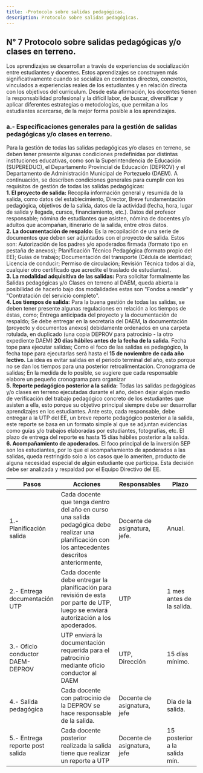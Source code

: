 ```yaml
---
title: -Protocolo sobre salidas pedagógicas.
description: Protocolo sobre salidas pedagógicas. 
---
```

## N° 7 Protocolo sobre salidas pedagógicas y/o clases en terreno. 
Los aprendizajes se desarrollan a través de experiencias de socialización entre estudiantes y docentes. Estos aprendizajes se construyen más significativamente cuando se socializa en contextos directos, concretos, vinculados a experiencias reales de los estudiantes y en relación directa con los objetivos del curriculum. Desde esta afirmación, los docentes tienen la responsabilidad profesional y la difícil labor, de buscar, diversificar y aplicar diferentes estrategias o metodologías, que permitan a los estudiantes acercarse, de la mejor forma posible a los aprendizajes.  
### a.- Especificaciones generales para la gestión de salidas pedagógicas y/o clases en terreno. 
Para la gestión de todas las salidas pedagógicas y/o clases en terreno, se deben tener presente algunas condiciones predefinidas por distintas instituciones educativas, como son la Superintendencia de Educación (SUPEREDUC), el Departamento Provincial de Educación (DEPROV) y el Departamento de Administración Municipal de Portezuelo (DAEM). A continuación, se describen condiciones generales para cumplir con los requisitos de gestión de todas las salidas pedagógicas:  
**1. El proyecto de salida:** Recopila información general y resumida de la salida, como datos del establecimiento, Director, Breve fundamentación pedagógica, objetivos de la salida, datos de la actividad (fecha, hora, lugar de salida y llegada, cursos, financiamiento, etc.). Datos del profesor responsable; nómina de estudiantes que asisten, nómina de docentes y/o adultos que acompañan, itinerario de la salida, entre otros datos.  
**2. La documentación de respaldo:** Es la recopilación de una serie de documentos que deben ser adjuntados con el proyecto de salida. Estos son: Autorización de los padres y/o apoderados firmada (formato tipo en pestaña de anexos); Planificación Técnico Pedagógica (formato propio del EE); Guías de trabajo; Documentación del transporte (Cédula de identidad; Licencia de conducir; Permiso de circulación; Revisión Técnica todos al día, cualquier otro certificado que acredite el traslado de estudiantes).  
**3. La modalidad adquisitiva de las salidas:** Para solicitar formalmente las Salidas pedagógicas y/o Clases en terreno al DAEM, queda abierta la posibilidad de hacerlo bajo dos modalidades estas son "Fondos a rendir" y "Contratación del servicio completo".  
**4. Los tiempos de salida:** Para la buena gestión de todas las salidas, se deben tener presente algunas regulaciones en relación a los tiempos de éstas, como; Entrega anticipada del proyecto y la documentación de respaldo; Se debe entregar en la secretaría del DAEM, la documentación (proyecto y documentos anexos) debidamente ordenados en una carpeta rotulada, en duplicado (una copia DEPROV para patrocinio - la otro expediente DAEM) **20 días hábiles antes de la fecha de la salida.** Fecha tope para ejecutar salidas; Como el foco de las salidas es pedagógico, la fecha tope para ejecutarlas será hasta el **15 de noviembre de cada año lectivo.** La idea es evitar salidas en el período terminal del año, esto porque no se dan los tiempos para una posterior retroalimentación. Cronograma de salidas; En la medida de lo posible, se sugiere que cada responsable elabore un pequeño cronograma para organizar  
**5. Reporte pedagógico posterior a la salida:** Todas las salidas pedagógicas y/o clases en terreno ejecutadas durante el año, deben dejar algún medio de verificación del trabajo pedagógico concreto de los estudiantes que asisten a ella, esto porque su objetivo principal siempre debe ser desarrollar aprendizajes en los estudiantes. Ante esto, cada responsable, debe entregar a la UTP del EE, un breve reporte pedagógico posterior a la salida, este reporte se basa en un formato simple al que se adjuntan evidencias como guías y/o trabajos elaboradas por estudiantes, fotografías, etc. El plazo de entrega del reporte es hasta 15 días hábiles posterior a la salida.  
**6. Acompañamiento de apoderados.** El foco principal de la inversión SEP son los estudiantes, por lo que el acompañamiento de apoderados a las salidas, queda restringido solo a los casos que lo ameriten, producto de alguna necesidad especial de algún estudiante que participa. Esta decisión debe ser analizada y respaldad por el Equipo Directivo del EE.

| Pasos | Acciones | Responsables | Plazo |
|---|---|---|---|
| 1.- Planificación salida | Cada docente que tenga dentro del año en curso una salida pedagógica debe realizar una planificación con los antecedentes descritos anteriormente, | Docente de asignatura, jefe. | Anual. |
| 2.- Entrega documentación UTP | Cada docente debe entregar la planificación para revisión de esta por parte de UTP, luego se enviará autorización a los apoderados. | UTP | 1 mes antes de la salida. |
| 3.- Oficio conductor DAEM-DEPROV | UTP enviará la documentación requerida para el patrocinio mediante oficio conductor al DAEM | UTP, Dirección | 15 días mínimo. |
| 4.- Salida pedagógica | Cada docente con patrocinio de la DEPROV se hace responsable de la salida. | Docente de asignatura, jefe | Dia de la salida. |
| 5.- Entrega reporte post salida | Cada docente posterior realizada la salida tiene que realizar un reporte a UTP | Docente de asignatura, jefe | 15 posterior a la salida mín. |